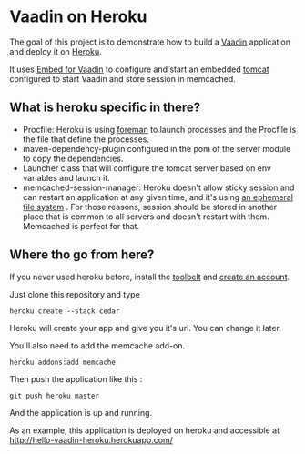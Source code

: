 Vaadin on Heroku
================

The goal of this project is to demonstrate how to build a [Vaadin](https://vaadin.com/home) application and deploy it on [Heroku](http://www.heroku.com).

It uses [Embed for Vaadin](https://vaadin.com/directory#addon/embed-for-vaadin) to configure and start an embedded [tomcat](http://tomcat.apache.org/)
configured to start Vaadin and store session in memcached.

What is heroku specific in there?
---------------------------------

* Procfile: Heroku is using [foreman](https://github.com/ddollar/foreman) to launch processes and the Procfile is the file that define the processes.
* maven-dependency-plugin configured in the pom of the server module to copy the dependencies.
* Launcher class that will configure the tomcat server based on env variables and launch it.
* memcached-session-manager: Heroku doesn't allow sticky session and can restart an application at any given time,
  and it's using [an ephemeral file system](https://devcenter.heroku.com/articles/dyno-isolation#ephemeral_filesystem) .
  For those reasons, session should be stored in another place that is common to all servers and doesn't restart with them.
  Memcached is perfect for that.

Where tho go from here?
-----------------------

If you never used heroku before, install the [toolbelt](https://toolbelt.heroku.com/) and [create an account](http://heroku.com/signup).

Just clone this repository and type

    heroku create --stack cedar

Heroku will create your app and give you it's url. You can change it later.

You'll also need to add the memcache add-on.

    heroku addons:add memcache

Then push the application like this :

    git push heroku master

And the application is up and running.


As an example, this application is deployed on heroku and accessible at http://hello-vaadin-heroku.herokuapp.com/
